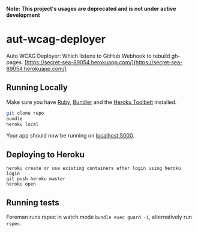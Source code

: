 **Note: This project's usages are deprecated and is not under active development**


# aut-wcag-deployer

Auto WCAG Deployer: Which listens to GitHub Webhook to rebuild gh-pages.
[https://secret-sea-89054.herokuapp.com/](https://secret-sea-89054.herokuapp.com/)

## Running Locally

Make sure you have [Ruby](https://www.ruby-lang.org), [Bundler](http://bundler.io) and the [Heroku Toolbelt](https://toolbelt.heroku.com/) installed.

```sh
git clone repo
bundle
heroku local
```
Your app should now be running on [localhost:5000](http://localhost:5000/).

## Deploying to Heroku

```
heroku create or use existing containers after login using heroku login
git push heroku master
heroku open
```

## Running tests


Foreman runs rspec in watch mode `bundle exec guard -i`, alternatively run `rspec`.
